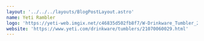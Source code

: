 ```yaml
---
layout: '../../../layouts/BlogPostLayout.astro'
name: Yeti Rambler
logo: 'https://yeti-web.imgix.net/c46835d502fb8f7/W-Drinkware_Tumbler_20oz_SS_Studio_PrimaryB.png?bg=0fff&auto=format&w=1920&h=1920'
website: 'https://www.yeti.com/drinkware/tumblers/21070060029.html'
---
```



